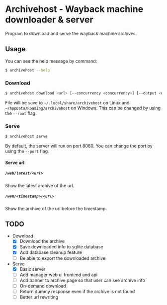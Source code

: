 # Archivehost - Wayback machine downloader & server

Program to download and serve the wayback machine archives.

## Usage

You can see the help message by command:

```bash
$ archivehost --help
```

### Download

```bash
$ archivehost download <url> [--concurrency <concurrency>] [--output <output>]
```

File will be save to `~/.local/share/archivehost` on Linux and
`~/AppData/Roaming/archivehost` on Windows. This can be changed by using the
`--root` flag.

### Serve

```bash
$ archivehost serve
```

By default, the server will run on port 8080. You can change the port by using
the `--port` flag.

#### Serve url

##### `/web/latest/<url>`

Show the latest archive of the url.

##### `/web/<timestamp>/<url>`

Show the archive of the url before the timestamp.

## TODO

- Download
  - [x] Download the archive
  - [x] Save downloaded info to sqlite database
  - [x] Add database cleanup feature
  - [ ] Be able to export the downloaded archive

- Serve
  - [x] Basic server
  - [ ] Add manager web ui frontend and api
  - [ ] Add banner to archive page so that user can see archive info
  - [ ] On-demand download
  - [ ] Return dummy response even if the archive is not found
  - [ ] Better url rewriting
